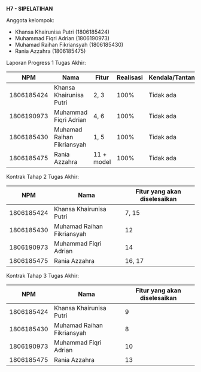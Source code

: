 **H7 - SIPELATIHAN**

Anggota kelompok:
- Khansa Khairunisa Putri (1806185424)
- Muhammad Fiqri Adrian (1806190973)
- Muhamad Raihan Fikriansyah (1806185430)
- Rania Azzahra (1806185475)

Laporan Progress 1 Tugas Akhir:

| **NPM** | **Nama** | **Fitur** | **Realisasi** | **Kendala/Tantangan** |
| --- | --- | --- | --- | --- |
| 1806185424 | Khansa Khairunisa Putri | 2, 3 | 100% | Tidak ada |
| 1806190973 | Muhammad Fiqri Adrian | 4, 6 | 100% | Tidak ada |
| 1806185430 | Muhamad Raihan Fikriansyah | 1, 5 | 100% | Tidak ada |
| 1806185475 | Rania Azzahra | 11 + model | 100% | Tidak ada |

Kontrak Tahap 2 Tugas Akhir:

| **NPM** | **Nama** | **Fitur yang akan diselesaikan** |
| --- | --- | --- |
| 1806185424 | Khansa Khairunisa Putri | 7, 15 |
| 1806185430 | Muhamad Raihan Fikriansyah | 12 |
| 1806190973 | Muhammad Fiqri Adrian | 14 |
| 1806185475 | Rania Azzahra | 16, 17 |

Kontrak Tahap 3 Tugas Akhir:

| **NPM** | **Nama** | **Fitur yang akan diselesaikan** |
| --- | --- | --- |
| 1806185424 | Khansa Khairunisa Putri | 9 |
| 1806185430 | Muhamad Raihan Fikriansyah | 8 |
| 1806190973 | Muhammad Fiqri Adrian | 10 |
| 1806185475 | Rania Azzahra | 13 |

